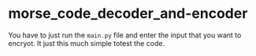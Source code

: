 # morse_code_decoder_and-encoder

You have to just run the `main.py` file and enter the input that you want to encryot.
It just this much simple totest the code.
